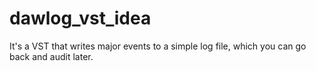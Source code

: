 # dawlog_vst_idea
It's a VST that writes major events to a simple log file, which you can go back and audit later.
